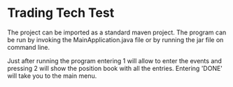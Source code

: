 # Trading Tech Test

The project can be imported as a standard maven project. The program can be run by invoking the MainApplication.java
file or by running the jar file on command line.

Just after running the program entering 1 will allow to enter the events and pressing 2 will show the position book with
all the entries. Entering 'DONE' will take you to the main menu.